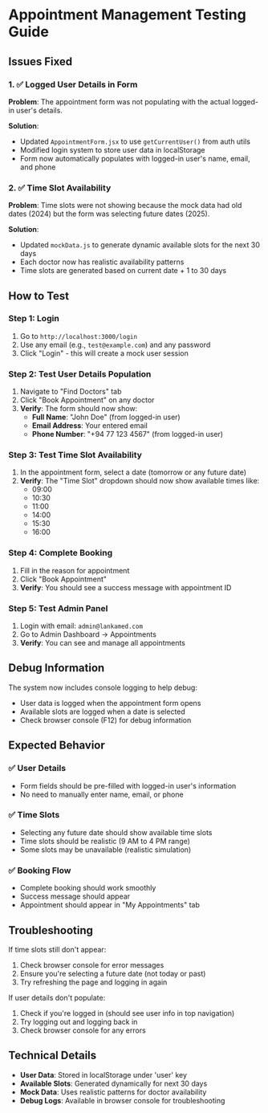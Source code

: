 # Appointment Management Testing Guide

## Issues Fixed

### 1. ✅ Logged User Details in Form
**Problem**: The appointment form was not populating with the actual logged-in user's details.

**Solution**: 
- Updated `AppointmentForm.jsx` to use `getCurrentUser()` from auth utils
- Modified login system to store user data in localStorage
- Form now automatically populates with logged-in user's name, email, and phone

### 2. ✅ Time Slot Availability
**Problem**: Time slots were not showing because the mock data had old dates (2024) but the form was selecting future dates (2025).

**Solution**:
- Updated `mockData.js` to generate dynamic available slots for the next 30 days
- Each doctor now has realistic availability patterns
- Time slots are generated based on current date + 1 to 30 days

## How to Test

### Step 1: Login
1. Go to `http://localhost:3000/login`
2. Use any email (e.g., `test@example.com`) and any password
3. Click "Login" - this will create a mock user session

### Step 2: Test User Details Population
1. Navigate to "Find Doctors" tab
2. Click "Book Appointment" on any doctor
3. **Verify**: The form should now show:
   - **Full Name**: "John Doe" (from logged-in user)
   - **Email Address**: Your entered email
   - **Phone Number**: "+94 77 123 4567" (from logged-in user)

### Step 3: Test Time Slot Availability
1. In the appointment form, select a date (tomorrow or any future date)
2. **Verify**: The "Time Slot" dropdown should now show available times like:
   - 09:00
   - 10:30
   - 11:00
   - 14:00
   - 15:30
   - 16:00

### Step 4: Complete Booking
1. Fill in the reason for appointment
2. Click "Book Appointment"
3. **Verify**: You should see a success message with appointment ID

### Step 5: Test Admin Panel
1. Login with email: `admin@lankamed.com`
2. Go to Admin Dashboard → Appointments
3. **Verify**: You can see and manage all appointments

## Debug Information

The system now includes console logging to help debug:
- User data is logged when the appointment form opens
- Available slots are logged when a date is selected
- Check browser console (F12) for debug information

## Expected Behavior

### ✅ User Details
- Form fields should be pre-filled with logged-in user's information
- No need to manually enter name, email, or phone

### ✅ Time Slots
- Selecting any future date should show available time slots
- Time slots should be realistic (9 AM to 4 PM range)
- Some slots may be unavailable (realistic simulation)

### ✅ Booking Flow
- Complete booking should work smoothly
- Success message should appear
- Appointment should appear in "My Appointments" tab

## Troubleshooting

If time slots still don't appear:
1. Check browser console for error messages
2. Ensure you're selecting a future date (not today or past)
3. Try refreshing the page and logging in again

If user details don't populate:
1. Check if you're logged in (should see user info in top navigation)
2. Try logging out and logging back in
3. Check browser console for any errors

## Technical Details

- **User Data**: Stored in localStorage under 'user' key
- **Available Slots**: Generated dynamically for next 30 days
- **Mock Data**: Uses realistic patterns for doctor availability
- **Debug Logs**: Available in browser console for troubleshooting

